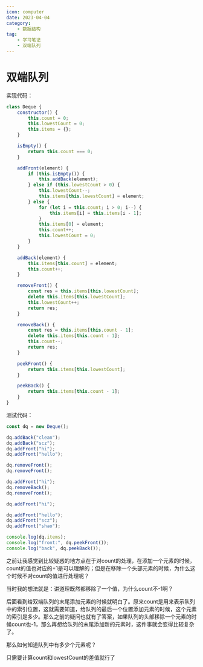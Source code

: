 ```yaml
---
icon: computer
date: 2023-04-04
category:
    - 数据结构
tag:
    - 学习笔记
    - 双端队列
---
```


# 双端队列

<!-- more -->
实现代码：

```js
class Deque {
	constructor() {
		this.count = 0;
		this.lowestCount = 0;
		this.items = {};
	}

	isEmpty() {
		return this.count === 0;
	}

	addFront(element) {
		if (this.isEmpty()) {
			this.addBack(element);
		} else if (this.lowestCount > 0) {
			this.lowestCount--;
			this.items[this.lowestCount] = element;
		} else {
			for (let i = this.count; i > 0; i--) {
				this.items[i] = this.items[i - 1];
			}
			this.items[0] = element;
			this.count++;
			this.lowestCount = 0;
		}
	}

	addBack(element) {
		this.items[this.count] = element;
		this.count++;
	}

	removeFront() {
		const res = this.items[this.lowestCount];
		delete this.items[this.lowestCount];
		this.lowestCount++;
		return res;
	}

	removeBack() {
		const res = this.items[this.count - 1];
		delete this.items[this.count - 1];
		this.count--;
		return res;
	}

	peekFront() {
		return this.items[this.lowestCount];
	}

	peekBack() {
		return this.items[this.count - 1];
	}
}
```

测试代码：

```js
const dq = new Deque();

dq.addBack("clean");
dq.addBack("scz");
dq.addFront("hi");
dq.addFront("hello");

dq.removeFront();
dq.removeFront();

dq.addFront("hi");
dq.removeBack();
dq.removeFront();

dq.addFront("hi");

dq.addFront("hello");
dq.addFront("scz");
dq.addFront("shao");

console.log(dq.items);
console.log("front:", dq.peekFront());
console.log("back", dq.peekBack());
```

之前让我感觉到比较疑惑的地方点在于对count的处理，在添加一个元素的时候，count的值也对应的+1是可以理解的；但是在移除一个头部元素的时候，为什么这个时候不对count的值进行处理呢？

当时我的想法就是：讲道理既然都移除了一个值，为什么count不-1啊？

后面看到给双端队列的末尾添加元素的时候就明白了。原来count是用来表示队列中的索引位置，这就需要知道，给队列的最后一个位置添加元素的时候，这个元素的索引是多少。那么之前的疑问也就有了答案，如果队列的头部移除一个元素的时候count也-1，那么再想给队列的末尾添加新的元素时，这件事就会变得比较复杂了。

那么如何知道队列中有多少个元素呢？

只需要计算count和lowestCount的差值就行了